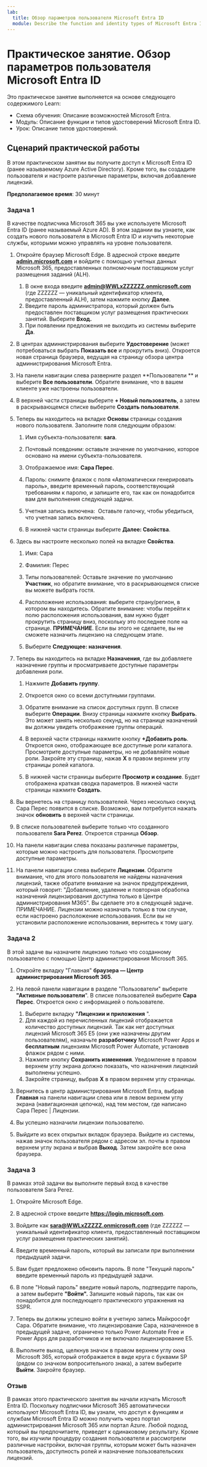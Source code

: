 ```yaml
---
lab:
  title: Обзор параметров пользователя Microsoft Entra ID
  module: Describe the function and identity types of Microsoft Entra ID
---
```


# Практическое занятие. Обзор параметров пользователя Microsoft Entra ID

Это практическое занятие выполняется на основе следующего содержимого Learn:

- Схема обучения: Описание возможностей Microsoft Entra.
- Модуль: Описание функции и типов удостоверений Microsoft Entra ID.
- Урок: Описание типов удостоверений.

## Сценарий практической работы

В этом практическом занятии вы получите доступ к Microsoft Entra ID (ранее называемому Azure Active Directory).  Кроме того, вы создадите пользователя и настроите различные параметры, включая добавление лицензий.  

**Предполагаемое время**: 30 минут

### Задача 1

В качестве подписчика Microsoft 365 вы уже используете Microsoft Entra ID (ранее называемый Azure AD).  В этом задании вы узнаете, как создать нового пользователя в Microsoft Entra ID и изучить некоторые службы, которыми можно управлять на уровне пользователя.

1. Откройте браузер Microsoft Edge. В адресной строке введите **[admin.microsoft.com](https://admin.microsoft.com)** и войдите с помощью учетных данных Microsoft 365, предоставленных полномочным поставщиком услуг размещения заданий (ALH).
    1. В окне входа введите **admin@WWLxZZZZZZ.onmicrosoft.com** (где ZZZZZZ — уникальный идентификатор клиента, предоставленный ALH), затем нажмите кнопку **Далее**.
    1. Введите пароль администратора, который должен быть предоставлен поставщиком услуг размещения практических занятий. Выберите **Вход.**
    1. При появлении предложения не выходить из системы выберите **Да**.

1. В центрах администрирования выберите **Удостоверение** (может потребоваться выбрать **Показать все** и прокрутить вниз).  Откроется новая страница браузера, ведущая на страницу обзора центра администрирования Microsoft Entra.

1. На панели навигации слева разверните раздел **Пользователи ** и выберите **Все пользователи**. Обратите внимание, что в вашем клиенте уже настроены пользователи.

1. В верхней части страницы выберите **+ Новый пользователь**, а затем в раскрывающемся списке выберите **Создать пользователя**.

1. Теперь вы находитесь на вкладке **Основы** страницы создания нового пользователя. Заполните поля следующим образом:
    1. Имя субъекта-пользователя: **sara**.

    1. Почтовый псевдоним: оставьте значение по умолчанию, которое основано на имени субъекта-пользователя.

    1. Отображаемое имя: **Сара Перес**.

    1. Пароль: снимите флажок с поля «Автоматически генерировать пароль», введите временный пароль, соответствующий требованиям к паролю, и запишите его, так как он понадобится вам для выполнения следующей задачи.

    1. Учетная запись включена:  Оставьте галочку, чтобы убедиться, что учетная запись включена.

    1. В нижней части страницы выберите **Далее: Свойства**.

1. Здесь вы настроите несколько полей на вкладке **Свойства**.

    1. Имя: Сара

    1. Фамилия: Перес

    1. Типы пользователей:  Оставьте значение по умолчанию **Участник**, но обратите внимание, что в раскрывающемся списке вы можете выбрать гостя.

    1. Расположение использования: выберите страну/регион, в котором вы находитесь.  Обратите внимание: чтобы перейти к полю расположения использования, вам нужно будет прокрутить страницу вниз, поскольку это последнее поле на странице.  **ПРИМЕЧАНИЕ**. Если вы этого не сделаете, вы не сможете назначить лицензию на следующем этапе.

    1. Выберите **Следующее: назначения**.

1. Теперь вы находитесь на вкладке **Назначения**, где вы добавляете назначение группы и просматриваете доступные параметры добавления роли.

    1. Нажмите **Добавить группу**.

    1. Откроется окно со всеми доступными группами.  

    1. Обратите внимание на список доступных групп.  В списке выберите **Операции**.  Внизу страницы нажмите кнопку **Выбрать**.  Это может занять несколько секунд, но на странице назначений вы должны увидеть отображение группы операций.

    1. В верхней части страницы нажмите кнопку **+Добавить роль**.  Откроется окно, отображающее все доступные роли каталога.  Просмотрите доступные параметры, но не добавляйте новые роли.  Закройте эту страницу, нажав **X** в правом верхнем углу страницы ролей каталога.
    1. В нижней части страницы выберите **Просмотр и создание**. Будет отображена краткая сводка параметров.  В нижней части страницы нажмите **Создать**.

1. Вы вернетесь на страницу пользователей.  Через несколько секунд Сара Перес появится в списке.  Возможно, вам потребуется нажать значок **обновить** в верхней части страницы.

1. В списке пользователей выберите только что созданного пользователя **Sara Perez**.  Откроется страница **Обзор**.

1. На панели навигации слева показаны различные параметры, которые можно настроить для пользователя. Просмотрите доступные параметры.

1. На панели навигации слева выберите **Лицензии**.  Обратите внимание, что для этого пользователя не найдены назначения лицензий, также обратите внимание на значок предупреждения, который говорит: "Добавление, удаление и повторная обработка назначений лицензирования доступна только в Центре администрирования M365".  Вы сделаете это в следующей задаче.  ПРИМЕЧАНИЕ. Лицензии можно назначать только в том случае, если настроено расположение использования. Если вы не установили расположение использования, вернитесь к тому шагу.

### Задача 2

В этой задаче вы назначите лицензию только что созданному пользователю с помощью Центр администрирования Microsoft 365.

1. Откройте вкладку "Главная" **браузера — Центр администрирования Microsoft 365**.

1. На левой панели навигации в разделе "Пользователи" выберите **"Активные пользователи**".  В списке пользователей выберите **Сара Перес**.  Откроется окно с информацией о пользователе.  

    1. Выберите вкладку **"Лицензии и приложения** ".
    1. Для каждой из перечисленных лицензий отображается количество доступных лицензий.  Так как нет доступных лицензий Microsoft 365 E5 (они уже назначены другим пользователям), назначьте **разработчику** Microsoft Power Apps и **бесплатным** лицензиям Microsoft Power Automate, установив флажок рядом с ними.
    1. Нажмите кнопку **Сохранить изменения**. Уведомление в правом верхнем углу экрана должно показать, что назначения лицензий выполнены успешно.
    1. Закройте страницу, выбрав **X** в правом верхнем углу страницы.

1. Вернитесь в центр администрирования Microsoft Entra, выбрав **Главная** на панели навигации слева или в левом верхнем углу экрана (навигационная цепочка), над тем местом, где написано Сара Перес | Лицензии.

1. Вы успешно назначили лицензии пользователю.

1. Выйдите из всех открытых вкладок браузера. Выйдите из системы, нажав значок пользователя рядом с адресом эл. почты в правом верхнем углу экрана и выбрав **Выход**. Затем закройте все окна браузера.

### Задача 3

В рамках этой задачи вы выполните первый вход в качестве пользователя Sara Perez.

1. Откройте Microsoft Edge.

2. В адресной строке введите **https://login.microsoft.com**.

3. Войдите как **sara@WWLxZZZZZ.onmicrosoft.com** (где ZZZZZZ — уникальный идентификатор клиента, предоставленный поставщиком услуг размещения практических занятий).
4. Введите временный пароль, который вы записали при выполнении предыдущей задачи.

5. Вам будет предложено обновить пароль. В поле "Текущий пароль" введите временный пароль из предыдущей задачи.

6. В поле "Новый пароль" введите новый пароль, подтвердите пароль, а затем выберите **"Войти".**  Запишите новый пароль, так как он понадобится для последующего практического упражнения на SSPR.

7. Теперь вы должны успешно войти в учетную запись Майкрософт Сара.  Обратите внимание, что лицензирование Сара, назначенное в предыдущей задаче, ограничено только Power Automate Free и Power Apps для разработчиков и не включало лицензирование E5.

8. Выполните выход, щелкнув значок в правом верхнем углу окна Microsoft 365, который отображается в виде круга с буквами SP (рядом со значком вопросительного знака), а затем выберите **Выйти**. Закройте браузер.

### Отзыв

В рамках этого практического занятия вы начали изучать Microsoft Entra ID. Поскольку подписчики Microsoft 365 автоматически используют Microsoft Entra ID, вы узнали, что доступ к функциям и службам Microsoft Entra ID можно получить через портал администрирования Microsoft 365 или портал Azure.  Любой подход, который вы предпочитаете, приведет к одинаковому результату.  Кроме того, вы изучили процедуру создания пользователя и рассмотрели различные настройки, включая группы, которым может быть назначен пользователь, доступность ролей и назначение пользовательских лицензий.
